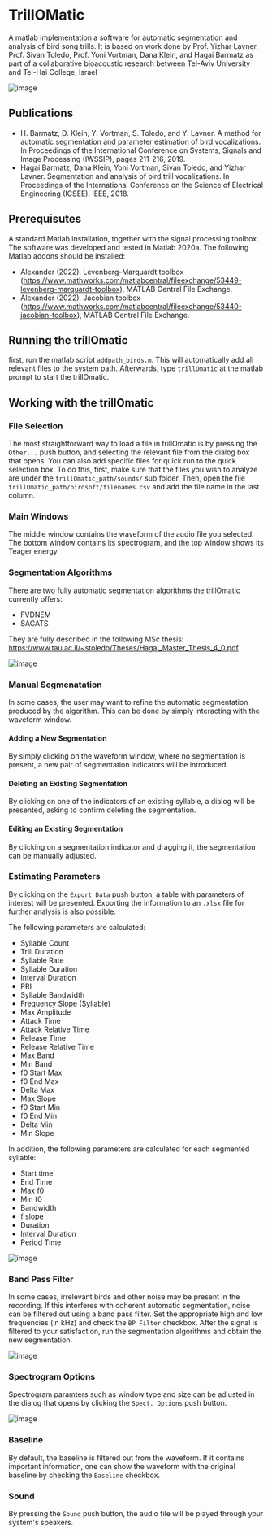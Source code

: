 # TrillOMatic
A matlab implementation a software for automatic segmentation and analysis of bird song trills.
It is based on work done by Prof. Yizhar Lavner, Prof. Sivan Toledo, Prof. Yoni Vortman, Dana Klein, and Hagai Barmatz as part of a collaborative bioacoustic research
between Tel-Aviv University and Tel-Hai College, Israel

![image](https://user-images.githubusercontent.com/895574/116317931-b2c6df00-a7bc-11eb-934c-3fe6d29bb156.png)

## Publications
* 	H. Barmatz, D. Klein, Y. Vortman, S. Toledo, and Y. Lavner.
A method for automatic segmentation and parameter estimation of bird vocalizations.
In Proceedings of the International Conference on Systems, Signals and Image Processing (IWSSIP), pages 211-216, 2019. 
* 	Hagai Barmatz, Dana Klein, Yoni Vortman, Sivan Toledo, and Yizhar Lavner.
Segmentation and analysis of bird trill vocalizations.
In Proceedings of the International Conference on the Science of Electrical Engineering (ICSEE). IEEE, 2018. 

## Prerequisutes
A standard Matlab installation, together with the signal processing toolbox. The software was developed and tested in Matlab 2020a.
The following Matlab addons should be installed:
* Alexander (2022). Levenberg-Marquardt toolbox (https://www.mathworks.com/matlabcentral/fileexchange/53449-levenberg-marquardt-toolbox), MATLAB Central File Exchange.
* Alexander (2022). Jacobian toolbox (https://www.mathworks.com/matlabcentral/fileexchange/53440-jacobian-toolbox), MATLAB Central File Exchange.

## Running the trillOmatic
first, run the matlab script `addpath_birds.m`. This will automatically add all relevant files 
to the system path. Afterwards, type `trillOmatic` at the matlab prompt to start the trillOmatic.

## Working with the trillOmatic

### File Selection
The most straightforward way to load a file in trillOmatic is by pressing the `Other...` push button,
and selecting the relevant file from the dialog box that opens.
You can also add specific files for quick run to the quick selection box. To do this, first, make 
sure that the files you wish to analyze are under the `trillOmatic_path/sounds/` sub folder.
Then, open the file `trillOmatic_path/birdsoft/filenames.csv` and add the file name in the last column.

### Main Windows

The middle window contains the waveform of the audio file you selected. The bottom window contains
its spectrogram, and the top window shows its Teager energy. 

### Segmentation Algorithms

There are two fully automatic segmentation algorithms the trillOmatic currently offers:
* FVDNEM
* SACATS

They are fully described in the following MSc thesis: 
https://www.tau.ac.il/~stoledo/Theses/Hagai_Master_Thesis_4_0.pdf

![image](https://user-images.githubusercontent.com/895574/116318040-d5f18e80-a7bc-11eb-9dc5-ff1076371061.png)

### Manual Segmenatation
In some cases, the user may want to refine the automatic segmentation produced by the algorithm.
This can be done by simply interacting with the waveform window.

#### Adding a New Segmentation
By simply clicking on the waveform window, where no segmentation is present, a new pair of 
segmentation indicators will be introduced.
#### Deleting an Existing Segmentation
By clicking on one of the indicators of an existing syllable, a dialog will be presented, asking 
to confirm deleting the segmentation.
#### Editing an Existing Segmentation
By clicking on a segmentation indicator and dragging it, the segmentation can be manually adjusted.

### Estimating Parameters
By clicking on the `Export Data` push button, a table with parameters of interest will be presented.
Exporting the information to an `.xlsx` file for further analysis is also possible.

The following parameters are calculated:
* Syllable Count
* Trill Duration
* Syllable Rate
* Syllable Duration
* Interval Duration
* PRI
* Syllable Bandwidth
* Frequency Slope (Syllable)
* Max Amplitude
* Attack Time
* Attack Relative Time
* Release Time
* Release Relative Time
* Max Band
* Min Band
* f0 Start Max
* f0 End Max
* Delta Max
* Max Slope
* f0 Start Min
* f0 End Min
* Delta Min
* Min Slope

In addition, the following parameters are calculated for each segmented syllable:
* Start time
* End Time
* Max f0
* Min f0
* Bandwidth
* f slope
* Duration
* Interval Duration
* Period Time

![image](https://user-images.githubusercontent.com/895574/116318160-020d0f80-a7bd-11eb-9238-786003dfd0e2.png)

### Band Pass Filter
In some cases, irrelevant birds and other noise may be present in the recording. If this interferes
with coherent automatic segmentation, noise can be filtered out using a band pass filter. 
Set the appropriate high and low frequencies (in kHz) and check the `BP Filter` checkbox. After 
the signal is filtered to your satisfaction, run the segmentation algorithms and obtain the new 
segmentation.

![image](https://user-images.githubusercontent.com/895574/116320813-9c6f5200-a7c1-11eb-8af2-9a6faab142ec.png)


### Spectrogram Options
Spectrogram paramters such as window type and size can be adjusted in the dialog that opens by 
clicking the `Spect. Options` push button.

![image](https://user-images.githubusercontent.com/895574/116318527-97100880-a7bd-11eb-9dd9-445babb45e39.png)

### Baseline
By default, the baseline is filtered out from the waveform. If it contains important information,
one can show the waveform with the original baseline by checking the `Baseline` checkbox.

### Sound
By pressing the `Sound` push button, the audio file will be played through your system's speakers.

